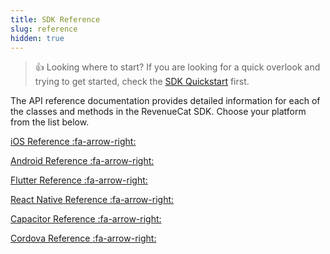 ```yaml
---
title: SDK Reference
slug: reference
hidden: true
---
```


> 👍 Looking where to start?
> If you are looking for a quick overlook and trying to get started, check the [SDK Quickstart](doc:getting-started) first.

The API reference documentation provides detailed information for each of the classes and methods in the RevenueCat SDK. Choose your platform from the list below.


<a href="https://revenuecat.github.io/purchases-ios-docs/" target="_blank">iOS Reference :fa-arrow-right:</a>

<a href="https://sdk.revenuecat.com/android/index.html" target="_blank">Android Reference :fa-arrow-right:</a>

<a href="https://pub.dev/documentation/purchases_flutter/6.5.0/" target="_blank">Flutter Reference :fa-arrow-right:</a>

<a href="https://revenuecat.github.io/react-native-purchases-docs" target="_blank">React Native Reference :fa-arrow-right:</a>

<a href="https://www.npmjs.com/package/@revenuecat/purchases-capacitor" target="_blank">Capacitor Reference :fa-arrow-right:</a>

<a href="https://revenuecat.github.io/cordova-plugin-purchases-docs/" target="_blank">Cordova Reference :fa-arrow-right:</a>
